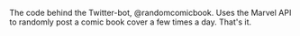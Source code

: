 The code behind the Twitter-bot, @randomcomicbook. Uses the Marvel API to randomly post a comic book cover a few times a day. That's it.
